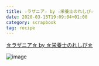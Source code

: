 ```yaml
---
title: ☆ラザニア☆ by ☆栄養士のれしぴ☆
date: 2020-03-15T19:09:04+01:00
category: scrapbook
tag: recipe
---
```




[☆ラザニア☆ by ☆栄養士のれしぴ☆](https://cookpad.com/recipe/1488994)

![image](https://img.cpcdn.com/recipes/1488994/1200x630c/2b8ce66d4244702d98accac95d6ef1f4.jpg?u=1843442&p=1310831862)